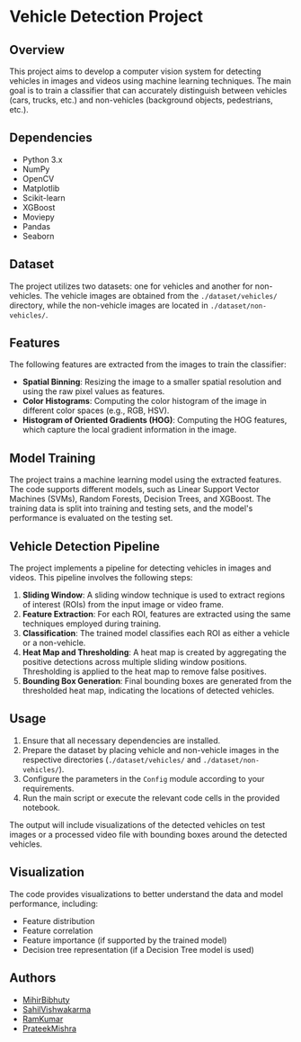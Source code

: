 # Vehicle Detection Project

## Overview

This project aims to develop a computer vision system for detecting vehicles in images and videos using machine learning techniques. The main goal is to train a classifier that can accurately distinguish between vehicles (cars, trucks, etc.) and non-vehicles (background objects, pedestrians, etc.).

## Dependencies

- Python 3.x
- NumPy
- OpenCV
- Matplotlib
- Scikit-learn
- XGBoost
- Moviepy
- Pandas
- Seaborn

## Dataset

The project utilizes two datasets: one for vehicles and another for non-vehicles. The vehicle images are obtained from the `./dataset/vehicles/` directory, while the non-vehicle images are located in `./dataset/non-vehicles/`.

## Features

The following features are extracted from the images to train the classifier:

- **Spatial Binning**: Resizing the image to a smaller spatial resolution and using the raw pixel values as features.
- **Color Histograms**: Computing the color histogram of the image in different color spaces (e.g., RGB, HSV).
- **Histogram of Oriented Gradients (HOG)**: Computing the HOG features, which capture the local gradient information in the image.

## Model Training

The project trains a machine learning model using the extracted features. The code supports different models, such as Linear Support Vector Machines (SVMs), Random Forests, Decision Trees, and XGBoost. The training data is split into training and testing sets, and the model's performance is evaluated on the testing set.

## Vehicle Detection Pipeline

The project implements a pipeline for detecting vehicles in images and videos. This pipeline involves the following steps:

1. **Sliding Window**: A sliding window technique is used to extract regions of interest (ROIs) from the input image or video frame.
2. **Feature Extraction**: For each ROI, features are extracted using the same techniques employed during training.
3. **Classification**: The trained model classifies each ROI as either a vehicle or a non-vehicle.
4. **Heat Map and Thresholding**: A heat map is created by aggregating the positive detections across multiple sliding window positions. Thresholding is applied to the heat map to remove false positives.
5. **Bounding Box Generation**: Final bounding boxes are generated from the thresholded heat map, indicating the locations of detected vehicles.

## Usage

1. Ensure that all necessary dependencies are installed.
2. Prepare the dataset by placing vehicle and non-vehicle images in the respective directories (`./dataset/vehicles/` and `./dataset/non-vehicles/`).
3. Configure the parameters in the `Config` module according to your requirements.
4. Run the main script or execute the relevant code cells in the provided notebook.

The output will include visualizations of the detected vehicles on test images or a processed video file with bounding boxes around the detected vehicles.

## Visualization

The code provides visualizations to better understand the data and model performance, including:

- Feature distribution
- Feature correlation
- Feature importance (if supported by the trained model)
- Decision tree representation (if a Decision Tree model is used)


## Authors

- [MihirBibhuty](https://github.com/MihirBibhuty)
- [SahilVishwakarma](https://github.com/SVatghub)
- [RamKumar](https://github.com/rkrathore459954)
- [PrateekMishra](https://github.com/prateek-m20)
